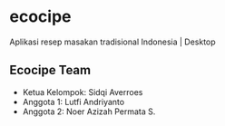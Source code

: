 # ecocipe
Aplikasi resep masakan tradisional Indonesia | Desktop

## Ecocipe Team
- Ketua Kelompok: Sidqi Averroes
- Anggota 1: Lutfi Andriyanto 
- Anggota 2: Noer Azizah Permata S.
